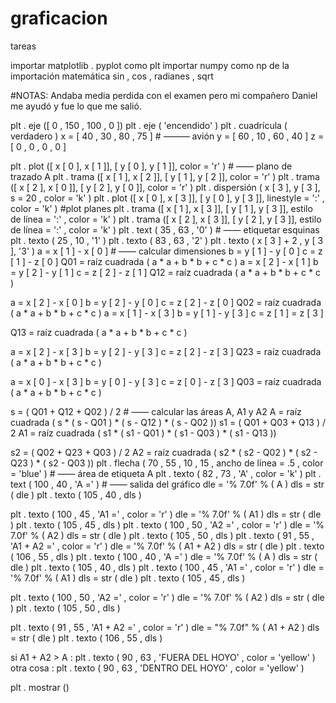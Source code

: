 # graficacion
tareas


importar  matplotlib . pyplot  como  plt
importar  numpy  como  np
de  la  importación  matemática sin , cos , radianes , sqrt

#NOTAS: Andaba media perdida con el examen pero mi compañero Daniel me ayudó y fue lo que me salió.

plt . eje ([ 0 , 150 , 100 , 0 ])
plt . eje ( 'encendido' )
plt . cuadrícula ( verdadero )
x = [ 40 , 30 , 80 , 75 ] # ——— avión
y = [ 60 , 10 , 60 , 40 ]
z = [ 0 , 0 , 0 , 0 ]

plt . plot ([ x [ 0 ], x [ 1 ]], [ y [ 0 ], y [ 1 ]], color = 'r' ) # —— plano de trazado A
plt . trama ([ x [ 1 ], x [ 2 ]], [ y [ 1 ], y [ 2 ]], color = 'r' )
plt . trama ([ x [ 2 ], x [ 0 ]], [ y [ 2 ], y [ 0 ]], color = 'r' )
plt . dispersión ( x [ 3 ], y [ 3 ], s = 20 , color = 'k' )
plt . plot ([ x [ 0 ], x [ 3 ]], [ y [ 0 ], y [ 3 ]], linestyle = ':' , color = 'k' ) #plot planes
plt . trama ([ x [ 1 ], x [ 3 ]], [ y [ 1 ], y [ 3 ]], estilo de línea = ':' , color = 'k' )
plt . trama ([ x [ 2 ], x [ 3 ]], [ y [ 2 ], y [ 3 ]], estilo de línea = ':' , color = 'k' )
plt . text ( 35 , 63 , '0' ) # —— etiquetar esquinas
plt . texto ( 25 , 10 , '1' )
plt . texto ( 83 , 63 , '2' )
plt . texto ( x [ 3 ] + 2 , y [ 3 ], '3' )
a = x [ 1 ] - x [ 0 ] # —— calcular dimensiones
b = y [ 1 ] - y [ 0 ]
c = z [ 1 ] - z [ 0 ]
Q01 = raíz cuadrada ( a * a + b * b + c * c )
a = x [ 2 ] - x [ 1 ]
b = y [ 2 ] - y [ 1 ]
c = z [ 2 ] - z [ 1 ]
Q12 = raíz cuadrada ( a * a + b * b + c * c )

a = x [ 2 ] - x [ 0 ]
b = y [ 2 ] - y [ 0 ]
c = z [ 2 ] - z [ 0 ]
Q02 = raíz cuadrada ( a * a + b * b + c * c )
a = x [ 1 ] - x [ 3 ]
b = y [ 1 ] - y [ 3 ]
c = z [ 1 ] = z [ 3 ]

Q13 = raíz cuadrada ( a * a + b * b + c * c )

a = x [ 2 ] - x [ 3 ]
b = y [ 2 ] - y [ 3 ]
c = z [ 2 ] - z [ 3 ]
Q23 = raíz cuadrada ( a * a + b * b + c * c )

a = x [ 0 ] - x [ 3 ]
b = y [ 0 ] - y [ 3 ]
c = z [ 0 ] - z [ 3 ]
Q03 = raíz cuadrada ( a * a + b * b + c * c )

s = ( Q01 + Q12 + Q02 ) / 2  # —— calcular las áreas A, A1 y A2
A = raíz cuadrada ( s * ( s - Q01 ) * ( s - Q12 ) * ( s - Q02 ))
s1 = ( Q01 + Q03 + Q13 ) / 2
A1 = raíz cuadrada ( s1 * ( s1 - Q01 ) * ( s1 - Q03 ) * ( s1 - Q13 ))

s2 = ( Q02 + Q23 + Q03 ) / 2
A2 = raíz cuadrada ( s2 * ( s2 - Q02 ) * ( s2 - Q23 ) * ( s2 - Q03 ))
plt . flecha ( 70 , 55 , 10 , 15 , ancho de línea = .5 , color = 'blue' ) # —— área de etiqueta A
plt . texto ( 82 , 73 , 'A' , color = 'k' )
plt . text ( 100 , 40 , 'A =' ) # —— salida del gráfico
dle = '% 7.0f' % ( A )
dls = str ( dle )
plt . texto ( 105 , 40 , dls )

plt . texto ( 100 , 45 , 'A1 =' , color = 'r' )
dle = '% 7.0f' % ( A1 )
dls = str ( dle )
plt . texto ( 105 , 45 , dls )
plt . texto ( 100 , 50 , 'A2 =' , color = 'r' )
dle = '% 7.0f' % ( A2 )
dls = str ( dle )
plt . texto ( 105 , 50 , dls )
plt . texto ( 91 , 55 , 'A1 + A2 =' , color = 'r' )
dle = '% 7.0f' % ( A1 + A2 )
dls = str ( dle )
plt . texto ( 106 , 55 , dls )
plt . texto ( 100 , 40 , 'A =' )
dle = '% 7.0f' % ( A )
dls = str ( dle )
plt . texto ( 105 , 40 , dls )
plt . texto ( 100 , 45 , 'A1 =' , color = 'r' )
dle = '% 7.0f' % ( A1 )
dls = str ( dle )
plt . texto ( 105 , 45 , dls )

plt . texto ( 100 , 50 , 'A2 =' , color = 'r' )
dle = '% 7.0f' % ( A2 )
dls = str ( dle )
plt . texto ( 105 , 50 , dls )

plt . texto ( 91 , 55 , 'A1 + A2 =' , color = 'r' )
dle = "% 7.0f" % ( A1 + A2 )
dls = str ( dle )
plt . texto ( 106 , 55 , dls )

si  A1 + A2  >  A :
    plt . texto ( 90 , 63 , 'FUERA DEL HOYO' , color = 'yellow' )
otra cosa :
    plt . texto ( 90 , 63 , 'DENTRO DEL HOYO' , color = 'yellow' )

plt . mostrar ()
